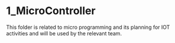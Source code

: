 # 1_MicroController
This folder is related to micro programming and its planning for IOT activities and will be used by the relevant team.


